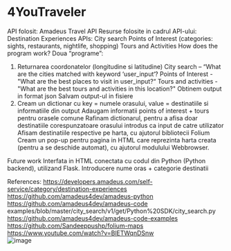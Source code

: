 # 4YouTraveler
API folosit: Amadeus Travel API
Resurse folosite in cadrul API-ului: Destination Experiences APIs:
                                      City search 
                                      Points of Interest (categories: sights, restaurants, nightlife, shopping)
                                      Tours and Activities 
How does the program work?
Doua “programe”:
1) Returnarea coordonatelor (longitudine si latitudine)
City search – “What are the cities matched with keyword ‘user_input‘?
Points of Interest - "What are the best places to visit in user_input?“
Tours and activities - "What are the best tours and activities in this location?"
Obtinem output in format json
Salvam output-ul in fisiere
2) Cream un dictionar cu key = numele orasului, value = destinatiile si informatiile din output
Adaugam informatii points of interest + tours pentru orasele comune
Rafinam dictionarul, pentru a afisa doar destinatiile corespunzatoare orasului introdus ca input de catre utilizator
Afisam destinatiile respective pe harta, cu ajutorul bibliotecii Folium
Cream un pop-up pentru pagina in HTML care reprezinta harta creata (pentru a se deschide automat), cu ajutorul modulului Webbrowser.

Future work
Interfata in HTML conectata cu codul din Python (Python backend), utilizand Flask.
Introducere nume oras + categorie destinatii

References:
https://developers.amadeus.com/self-service/category/destination-experiences
https://github.com/amadeus4dev/amadeus-python
https://github.com/amadeus4dev/amadeus-code examples/blob/master/city_search/v1/get/Python%20SDK/city_search.py
https://github.com/amadeus4dev/amadeus-code-examples
https://github.com/Sandeeppushp/folium-maps
https://www.youtube.com/watch?v=BlETWqnDSnw  
![image](https://github.com/mihaelaama/4YouTraveler/assets/133536193/1c73c94e-ffc6-4ef0-811e-959be1361ff8)




                                      


